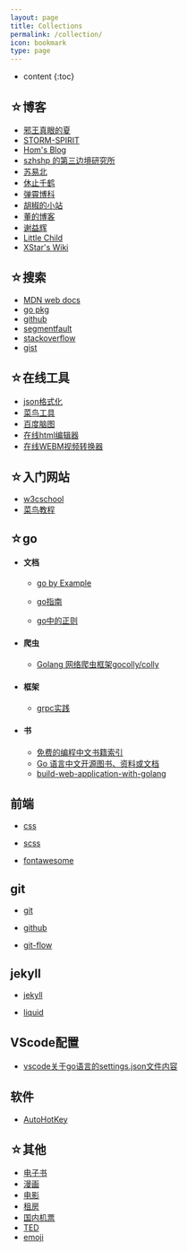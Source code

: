 ```yaml
---
layout: page
title: Collections
permalink: /collection/
icon: bookmark
type: page
---
```


* content
{:toc}


## ☆博客

  * [邪王真眼的夏](http://xiajian.github.io/2014/10/22/bundle)
  * [STORM-SPIRIT](http://wulfric.me/2014/09/jekyll-plugs/)
  * [Hom's Blog](https://gohom.win/2016/02/04/update-github-rouge/)
  * [szhshp 的第三边境研究所](https://szhshp.org/)
  * [苏易北](https://abelsu7.top/)
  * [休止千鹤](https://www.restkhz.com/)
  * [弹霄博科](https://www.txisfine.cn/)
  * [胡椒的小站](https://moxo.io/) 
  * [董的博客](https://poph163.com/category/goland/) 
  * [谢益辉](https://yihui.org/cn/)
  * [Little Child](http://www.albertbamboo.cn/markdown/2018/01/20/kramdown.html)
  * [XStar's Wiki](http://xstarcd.github.io/wiki/index.html)

## ☆搜索

  * [MDN web docs](https://developer.mozilla.org/zh-CN/docs/Web/JavaScript)  
  * [go pkg](https://go.dev/)  
  * [github](https://github.com/)
  * [segmentfault](https://segmentfault.com/)  
  * [stackoverflow](https://stackoverflow.com/)  
  * [gist](https://gist.github.com/discover)

## ☆在线工具

  * [json格式化](http://www.bejson.com/)  
  * [菜鸟工具](https://c.runoob.com/)  
  * [百度脑图](https://naotu.baidu.com/home)  
  * [在线html编辑器](http://kindeditor.net/demo.php)  
  * [在线WEBM视频转换器](https://convertio.co/zh/webm-converter/)  

## ☆入门网站

  * [w3cschool](https://www.w3cschool.cn/)  
  * [菜鸟教程](https://www.runoob.com/design-pattern/design-pattern-tutorial.html)  

## ☆go

* #### 文档

  * [go by Example](https://books.studygolang.com/gobyexample/) 

  * [go指南](http://tour.studygolang.com/list)  

  * [go中的正则](https://www.cnblogs.com/golove/p/3269099.html)

* #### 爬虫

  * [Golang 网络爬虫框架gocolly/colly](https://www.cnblogs.com/majianguo/p/8146110.html)

* #### 框架

  * [grpc实践](https://segmentfault.com/a/1190000008106582)

* #### 书
  
  * [免费的编程中文书籍索引](https://github.com/justjavac/free-programming-books-zh_CN#go)
  * [Go 语言中文开源图书、资料或文档](https://books.studygolang.com/)
  * [build-web-application-with-golang](build-web-application-with-golang)


## 前端

  * [css](http://www.ruanyifeng.com/blog/2010/03/css_cookbook.html)  

  * [scss](https://www.ruanyifeng.com/blog/2012/06/sass.html) 
  
  * [fontawesome](http://www.fontawesome.com.cn/)  


## git

  * [git](https://git-scm.com/book/zh/v2)  

  * [github](https://help.github.com/cn/github/searching-for-information-on-github/searching-code)

  * [git-flow](https://danielkummer.github.io/git-flow-cheatsheet/index.zh_CN.html)  

## jekyll

  * [jekyll](http://jekyllcn.com/docs/quickstart/)  

  * [liquid](https://liquid.bootcss.com/basics/types/)  


## VScode配置

  * [vscode关于go语言的settings.json文件内容](https://blog.csdn.net/GeMarK/article/details/90269561)


## 软件

  * [AutoHotKey](https://wyagd001.github.io/zh-cn/docs/AutoHotkey.htm)  

## ☆其他
  
  * [电子书](http://cn.epubee.com/books/)  
  * [漫画](https://volmoe.com/)
  * [电影](http://magnet.chongbuluo.com/)  
  * [租房](https://woyaozufang.live/#/)  
  * [国内机票](https://www.tianxun.com/)  
  * [TED](https://www.ted.com/talks)  
  * [emoji](https://gist.github.com/tldsn/9fedce660646a63024162f42ddaa9c1c)
  
<!-- ## Comments
{% include comments.html %} -->
